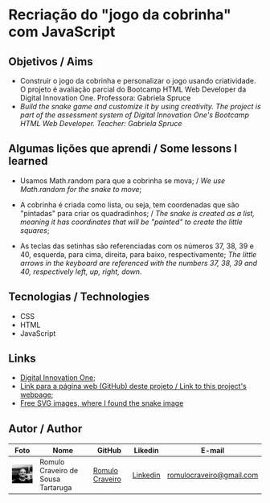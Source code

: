 # Recriação do "jogo da cobrinha" com JavaScript

## Objetivos / Aims

* Construir o jogo da cobrinha e personalizar o jogo usando criatividade. O projeto é avaliação parcial do Bootcamp HTML Web Developer da Digital Innovation One. Professora: Gabriela Spruce
* <i> Build the snake game and customize it by using creativity. The project is part of the assessment system of Digital Innovation One's Bootcamp HTML Web Developer. Teacher: Gabriela Spruce</i>

## Algumas lições que aprendi / Some lessons I learned

* Usamos Math.random para que a cobrinha se mova; / _We use Math.random for the snake to move_;

* A cobrinha é criada como lista, ou seja, tem coordenadas que são "pintadas" para criar os quadradinhos; / _The snake is created as a list, meaning it has coordinates that will be "painted" to create the little squares_;

* As teclas das setinhas são referenciadas com os números 37, 38, 39 e 40, esquerda, para cima, direita, para baixo, respectivamente; _The little arrows in the keyboard are referenced with the numbers 37, 38, 39 and 40, respectively left, up, right, down_.

  

## Tecnologias / Technologies

* CSS
* HTML
* JavaScript

  

## Links 

* [Digital Innovation One](https://digitalinnovation.one/);
* [Link para a página web (GitHub) deste projeto / Link to this project's webpage](https://romulocraveiro.github.io/snake-the-game/);
* [Free SVG images, where I found the snake image](https://freesvg.org/)

## Autor / Author

| Foto                                                   | Nome                               | GitHub                                               | Likedin                                                 | E-mail                   |
| ------------------------------------------------------ | ---------------------------------- | ---------------------------------------------------- | ------------------------------------------------------- | ------------------------ |
| <img src="./img/fotogit.jpeg" width="100px"> | Romulo Craveiro de Sousa Tartaruga | [Romulo Craveiro](https://github.com/romulocraveiro) | [Linkedin](https://www.linkedin.com/in/romulocraveiro/) | romulocraveiro@gmail.com |

